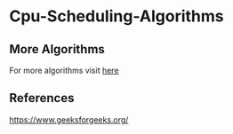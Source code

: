 # Cpu-Scheduling-Algorithms

## More Algorithms
For more algorithms visit [here](https://boonsuen.com/process-scheduling-solver)

## References
https://www.geeksforgeeks.org/
